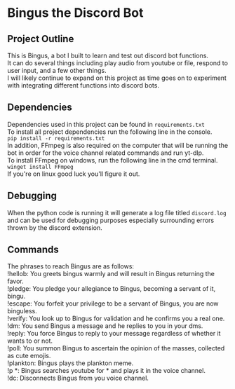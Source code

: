 # Bingus the Discord Bot

## Project Outline
This is Bingus, a bot I built to learn and test out discord bot functions.  
It can do several things including play audio from youtube or file, respond to user input, and a few other things.  
I will likely continue to expand on this project as time goes on to experiment with integrating different functions into 
discord bots.

## Dependencies
Dependencies used in this project can be found in `requirements.txt`  
To install all project dependencies run the following line in the console.  
`pip install -r requirements.txt`  
In addition, FFmpeg is also required on the computer that will be running the bot in order for the voice channel related commands and run yt-dlp.  
To install FFmpeg on windows, run the following line in the cmd terminal.  
`winget install FFmpeg`  
If you're on linux good luck you'll figure it out.

## Debugging 
When the python code is running it will generate a log file titled `discord.log` and can be used for debugging purposes 
especially surrounding errors thrown by the discord extension.

## Commands
The phrases to reach Bingus are as follows:  
!hellob:  You greets bingus warmly and will result in Bingus returning the favor.  
!pledge:  You pledge your allegiance to Bingus, becoming a servant of it, bingu.  
!escape:  You forfeit your privilege to be a servant of Bingus, you are now binguless.  
!verify:  You look up to Bingus for validation and he confirms you a real one.  
!dm:  You send Bingus a message and he replies to you in your dms.  
!reply:  You force Bingus to reply to your message regardless of whether it wants to or not.  
!poll:  You summon Bingus to ascertain the opinion of the masses, collected as cute emojis.  
!plankton:  Bingus plays the plankton meme.  
!p *:  Bingus searches youtube for * and plays it in the voice channel.  
!dc: Disconnects Bingus from you voice channel.